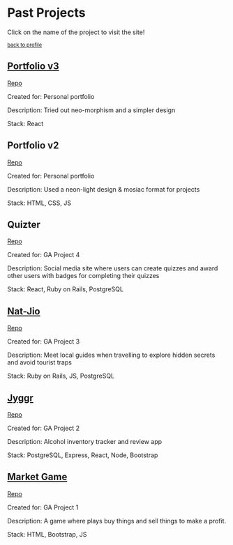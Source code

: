 # Past Projects

Click on the name of the project to visit the site!

<sub><a href="https://github.com/kevinngth">back to profile</a></sub>

## [Portfolio v3](https://kevinngth.github.io/)

[Repo](https://github.com/kevinngth/kevinngth.github.io)

Created for: Personal portfolio

Description: Tried out neo-morphism and a simpler design

Stack: React

## Portfolio v2

[Repo](https://github.com/kevinngth/portfolio-v2)

Created for: Personal portfolio

Description: Used a neon-light design & mosiac format for projects

Stack: HTML, CSS, JS

## Quizter

[Repo](https://github.com/EugeneTan9/Quizter)

Created for: GA Project 4

Description: Social media site where users can create quizzes and award other users with badges for completing their quizzes

Stack: React, Ruby on Rails, PostgreSQL

## [Nat-Jio](https://nat-jio.herokuapp.com/)

[Repo](https://github.com/kevinngth/traveller-guide-app)

Created for: GA Project 3

Description: Meet local guides when travelling to explore hidden secrets and avoid tourist traps

Stack: Ruby on Rails, JS, PostgreSQL

## [Jyggr](https://jyggr.herokuapp.com/)

[Repo](https://github.com/kevinngth/project-2-App)

Created for: GA Project 2

Description: Alcohol inventory tracker and review app

Stack: PostgreSQL, Express, React, Node, Bootstrap

## [Market Game](https://kevinngth.github.io/Project-1-Game/)

[Repo](https://github.com/kevinngth/Project-1-Game)

Created for: GA Project 1

Description: A game where plays buy things and sell things to make a profit.

Stack: HTML, Bootstrap, JS
